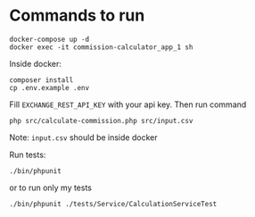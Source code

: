 # Commands to run 

```
docker-compose up -d
docker exec -it commission-calculator_app_1 sh
```
Inside docker:
```
composer install
cp .env.example .env
```
Fill `EXCHANGE_REST_API_KEY` with your api key.
Then run command
```
php src/calculate-commission.php src/input.csv 
```
Note: `input.csv` should be inside docker

Run tests:
```
./bin/phpunit
```
or to run only my tests
```
./bin/phpunit ./tests/Service/CalculationServiceTest
```
